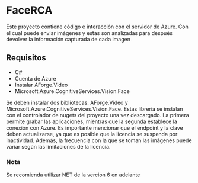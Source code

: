 # FaceRCA
Este proyecto contiene código e interacción con el servidor de Azure. Con el cual puede enviar imágenes y estas son analizadas para después devolver la información capturada de cada imagen 
## Requisitos
- C# 
- Cuenta de Azure
- Instalar AForge.Video
-  Microsoft.Azure.CognitiveServices.Vision.Face

Se deben instalar dos bibliotecas: AForge.Video y Microsoft.Azure.CognitiveServices.Vision.Face. Estas librería se instalan con el controlador de nugets del proyecto una vez descargado. La primera permite grabar las aplicaciones, mientras que la segunda establece la conexión con Azure.
Es importante mencionar que el endpoint y la clave deben actualizarse, ya que es posible que la licencia se suspenda por inactividad. Además, la frecuencia con la que se toman las imágenes puede variar según las limitaciones de la licencia.

### Nota
Se recomienda utilizar NET de la vercion 6 en adelante 
